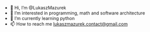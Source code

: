 - 👋 Hi, I’m @LukaszMazurek
- 👀 I’m interested in programming, math and software architecture 
- 🌱 I’m currently learning python
- 📫 How to reach me lukaszmazurek.contact@gmail.com
